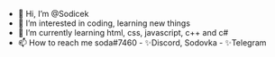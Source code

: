 - 👋 Hi, I’m @Sodicek
- 👀 I’m interested in coding, learning new things
- 🌱 I’m currently learning html, css, javascript, c++ and c#
- 📫 How to reach me soda#7460 - ✨Discord, Sodovka - ✨Telegram
